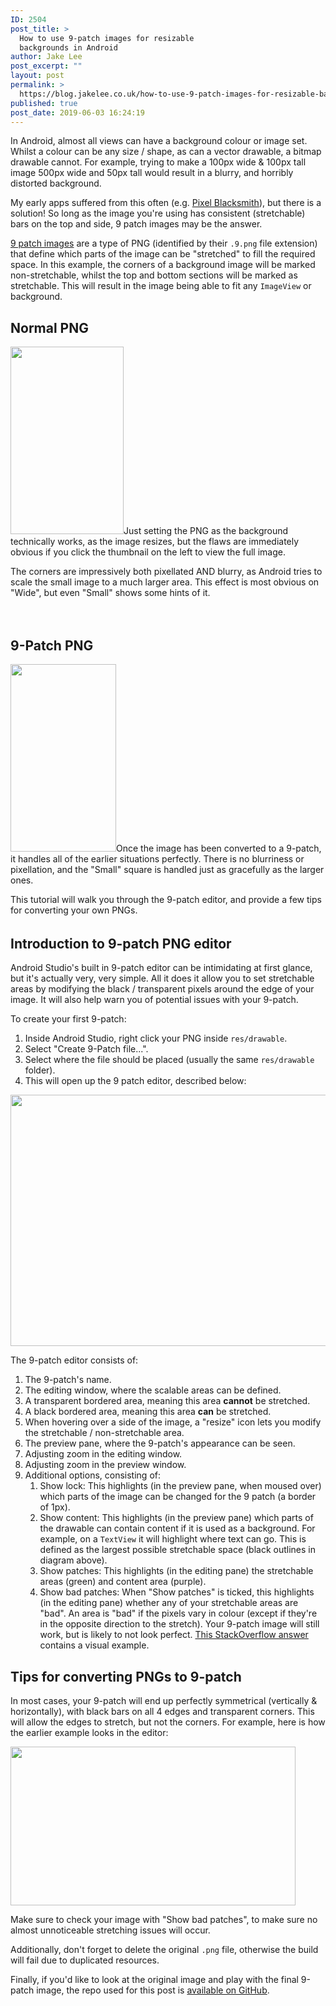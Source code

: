 ```yaml
---
ID: 2504
post_title: >
  How to use 9-patch images for resizable
  backgrounds in Android
author: Jake Lee
post_excerpt: ""
layout: post
permalink: >
  https://blog.jakelee.co.uk/how-to-use-9-patch-images-for-resizable-backgrounds-in-android/
published: true
post_date: 2019-06-03 16:24:19
---
```

In Android, almost all views can have a background colour or image set. Whilst a colour can be any size / shape, as can a vector drawable, a bitmap drawable cannot. For example, trying to make a 100px wide &amp; 100px tall image 500px wide and 50px tall would result in a blurry, and horribly distorted background.

My early apps suffered from this often (e.g. <a href="https://play.google.com/store/apps/details?id=uk.co.jakelee.blacksmith" target="_blank" rel="noopener noreferrer">Pixel Blacksmith</a>), but there is a solution! So long as the image you're using has consistent (stretchable) bars on the top and side, 9 patch images may be the answer.<!--more-->

<a href="https://developer.android.com/studio/write/draw9patch" target="_blank" rel="noopener noreferrer">9 patch images</a> are a type of PNG (identified by their <code>.9.png</code> file extension) that define which parts of the image can be "stretched" to fill the required space. In this example, the corners of a background image will be marked non-stretchable, whilst the top and bottom sections will be marked as stretchable. This will result in the image being able to fit any <code>ImageView</code> or background.
<h2>Normal PNG</h2>
<a href="https://blog.jakelee.co.uk/wp-content/uploads/2019/06/zzzKxNu.png"><img class="size-medium wp-image-2506 alignleft" src="https://blog.jakelee.co.uk/wp-content/uploads/2019/06/zzzKxNu-181x300.png" alt="" width="181" height="300" /></a>Just setting the PNG as the background technically works, as the image resizes, but the flaws are immediately obvious if you click the thumbnail on the left to view the full image.

The corners are impressively both pixellated AND blurry, as Android tries to scale the small image to a much larger area. This effect is most obvious on "Wide", but even "Small" shows some hints of it.

&nbsp;
<h6></h6>
<h2>9-Patch PNG</h2>
<a href="https://blog.jakelee.co.uk/wp-content/uploads/2019/06/Annotation-2019-06-03-161729.jpg"><img class="alignleft size-medium wp-image-2514" src="https://blog.jakelee.co.uk/wp-content/uploads/2019/06/Annotation-2019-06-03-161729-169x300.jpg" alt="" width="169" height="300" /></a>Once the image has been converted to a 9-patch, it handles all of the earlier situations perfectly. There is no blurriness or pixellation, and the "Small" square is handled just as gracefully as the larger ones.

This tutorial will walk you through the 9-patch editor, and provide a few tips for converting your own PNGs.
<h6></h6>
<h2>Introduction to 9-patch PNG editor</h2>
Android Studio's built in 9-patch editor can be intimidating at first glance, but it's actually very, very simple. All it does it allow you to set stretchable areas by modifying the black / transparent pixels around the edge of your image. It will also help warn you of potential issues with your 9-patch.

To create your first 9-patch:
<ol>
 	<li>Inside Android Studio, right click your PNG inside <code>res/drawable</code>.</li>
 	<li>Select "Create 9-Patch file...".</li>
 	<li>Select where the file should be placed (usually the same <code>res/drawable</code> folder).</li>
 	<li>This will open up the 9 patch editor, described below:</li>
</ol>
<a href="https://blog.jakelee.co.uk/wp-content/uploads/2019/06/X8CYLz1.png"><img class="aligncenter size-full wp-image-2508" src="https://blog.jakelee.co.uk/wp-content/uploads/2019/06/X8CYLz1.png" alt="" width="784" height="402" /></a>

The 9-patch editor consists of:
<ol>
 	<li>The 9-patch's name.</li>
 	<li>The editing window, where the scalable areas can be defined.</li>
 	<li>A transparent bordered area, meaning this area <strong>cannot</strong> be stretched.</li>
 	<li>A black bordered area, meaning this area <strong>can</strong> be stretched.</li>
 	<li>When hovering over a side of the image, a "resize" icon lets you modify the stretchable / non-stretchable area.</li>
 	<li>The preview pane, where the 9-patch's appearance can be seen.</li>
 	<li>Adjusting zoom in the editing window.</li>
 	<li>Adjusting zoom in the preview window.</li>
 	<li>Additional options, consisting of:
<ol>
 	<li>Show lock: This highlights (in the preview pane, when moused over) which parts of the image can be changed for the 9 patch (a border of 1px).</li>
 	<li>Show content: This highlights (in the preview pane) which parts of the drawable can contain content if it is used as a background. For example, on a <code>TextView</code> it will highlight where text can go. This is defined as the largest possible stretchable space (black outlines in diagram above).</li>
 	<li>Show patches: This highlights (in the editing pane) the stretchable areas (green) and content area (purple).</li>
 	<li>Show bad patches: When "Show patches" is ticked, this highlights (in the editing pane) whether any of your stretchable areas are "bad". An area is "bad" if the pixels vary in colour (except if they're in the opposite direction to the stretch). Your 9-patch image will still work, but is likely to not look perfect. <a href="https://stackoverflow.com/a/10964381/608312" target="_blank" rel="noopener noreferrer">This StackOverflow answer</a> contains a visual example.</li>
</ol>
</li>
</ol>
<h2>Tips for converting PNGs to 9-patch</h2>
In most cases, your 9-patch will end up perfectly symmetrical (vertically &amp; horizontally), with black bars on all 4 edges and transparent corners. This will allow the edges to stretch, but not the corners. For example, here is how the earlier example looks in the editor:

<a href="https://blog.jakelee.co.uk/wp-content/uploads/2019/06/Untitled.png"><img class="aligncenter size-full wp-image-2513" src="https://blog.jakelee.co.uk/wp-content/uploads/2019/06/Untitled.png" alt="" width="456" height="254" /></a>

Make sure to check your image with "Show bad patches", to make sure no almost unnoticeable stretching issues will occur.

Additionally, don't forget to delete the original <code>.png</code> file, otherwise the build will fail due to duplicated resources.

Finally, if you'd like to look at the original image and play with the final 9-patch image, the repo used for this post is <a href="https://github.com/JakeSteam/9patch" target="_blank" rel="noopener noreferrer">available on GitHub</a>.